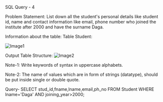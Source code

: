 SQL Query - 4

Problem Statement:
List down all the student's personal details like student id, name and contact information like email, phone number who joined the institute after 2000 and have the surname Daga.

Information about the table:
Table Student:

![Image1](https://user-images.githubusercontent.com/97792024/184506923-9c238eed-ee1a-480c-a97f-024ff055e882.png)

Output Table Structure:
![Image2](https://user-images.githubusercontent.com/97792024/184507016-a2051420-01b0-4815-b98a-4375867a8ce0.png)

Note-1: Write keywords of syntax in uppercase alphabets.


Note-2: The name of values which are in form of strings (datatype), should be put inside single or double quote.

Query- SELECT stud_id,fname,lname,email,ph_no FROM Student WHERE lname='Daga' AND joining_year>2000;
